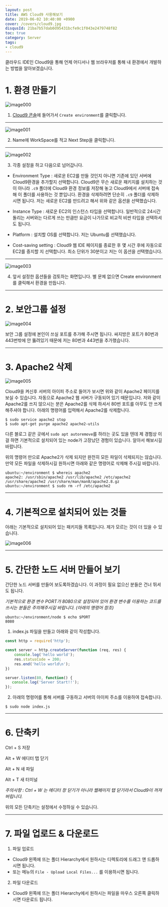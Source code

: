```yaml
---
layout: post
title: AWS Cloud9 사용해보기
date: 2019-06-02 10:40:00 +0900
cover: /covers/cloud9.jpg
disqusId: 21ba7b57dab0d95431bcfe9c1f043e2479748f82
toc: true
category: Server
tags:
- cloud9
---
```


클라우드 IDE인 Cloud9을 통해 언제 어디서나 웹 브라우저를 통해 내 환경에서 개발하는 방법을 알아보겠습니다.

<!-- more -->

# 1. 환경 만들기

![image000](000.png)

1) [Cloud9 콘솔](https://ap-southeast-1.console.aws.amazon.com/cloud9)에 들어가서 `Create environment`를 클릭합니다.

---

![image001](001.png)

2) Name에 WorkSpace를 적고 Next Step을 클릭합니다.

---

![image002](002.png)

3) 각종 설정을 하고 다음으로 넘어갑니다.

- Environment Type :
새로운 EC2를 만들 것인지 아니면 기존에 있던 서버에 Cloud9환경을 추가할지 선택합니다.
Cloud9은 무슨 새로운 패키지를 설치하는 것이 아니라 `.c9` 폴더에 Cloud9 환경 정보를 저장해 놓고 Cloud9에서 서버에 접속해 이 폴더를 사용하는 것 뿐입니다.
환경을 삭제하려면 단순히 `.c9` 폴더를 삭제하시면 됩니다.
저는 새로운 EC2를 만드려고 해서 위와 같은 옵션을 선택했습니다.

- Instance Type :
새로운 EC2의 인스턴스 타입을 선택합니다.
일반적으로 24시간 돌리는 서버와는 다르게 쓰는 만큼만 요금이 나가므로 비교적 비싼 타입을 선택하셔도 됩니다.

- Platform :
설치할 OS를 선택합니다. 저는 Ubuntu를 선택했습니다.

- Cost-saving setting :
Cloud9 웹 IDE 페이지를 종료한 후 몇 시간 후에 자동으로 EC2를 중지할 지 선택합니다.
최소 단위가 30분이고 저는 이 옵션을 선택했습니다.

---

![image003](003.png)

4) 앞서 설정한 옵션들을 검토하는 화면입니다. 별 문제 없으면 Create environment를 클릭해서 환경을 만듭니다.

---

# 2. 보안그룹 설정

![image004](004.png)

보안 그룹 설정에 본인이 쓰실 포트를 추가해 주시면 됩니다.
싸지방은 포트가 80번과 443번밖에 안 뚫려있기 때문에 저는 80번과 443번을 추가했습니다.

---

# 3. Apache2 삭제

![image005](005.png)

Cloud9을 켜신후 서버의 아이피 주소로 들어가 보시면 위와 같이 Apache2 페이지를 보실 수 있습니다.
자동으로 Apache2 웹 서버가 구동되어 있기 때문입니다. 저와 같이 Apache2를 쓰지 않으시는 분은 Apache2를 삭제 하셔서 80번 포트를 아무도 안 쓰게 해주셔야 합니다.
아래의 명령어를 입력해서 Apache2를 삭제합니다.

```shell
$ sudo service apache2 stop
$ sudo apt-get purge apache2 apache2-utils
```

다른 블로그 같은 곳에서 `sudo apt autoremove`를 하라는 곳도 있을 텐데 제 경험상 이 걸 하면 기본적으로 설치되어 있는 node가 고장났던 경험이 있습니다.
알아서 해보시길 바랍니다.

위의 명령어 만으로 Apache2가 삭제 되지만 완전히 모든 파일이 삭제되지는 않습니다.
만약 모든 파일을 삭제하시길 원하시면 아래와 같은 명령어로 삭제해 주시길 바랍니다.

```shell
ubuntu:~/environment $ whereis apache2
apache2: /usr/sbin/apache2 /usr/lib/apache2 /etc/apache2 /usr/share/apache2 /usr/share/man/man8/apache2.8.gz
ubuntu:~/environment $ sudo rm -rf /etc/apache2
```

---

# 4. 기본적으로 설치되어 있는 것들

아래는 기본적으로 설치되어 있는 패키지들 목록입니다.
제가 모르는 것이 더 있을 수 있습니다.

![image006](006.png)

---

# 5. 간단한 노드 서버 만들어 보기

간단한 노드 서버를 만들어 보도록하겠습니다. 이 과정이 필요 없으신 분들은 건너 뛰셔도 됩니다.

*기본적으로 환경 변수 PORT가 8080으로 설정되어 있어 환경 변수를 이용하는 코드를 쓰시는 분들은 주의해주시길 바랍니다. (아래의 명령어 참조)*

```shell
ubuntu:~/environment/node $ echo $PORT
8080
```

1) index.js 파일을 만들고 아래와 같이 작성합니다.

```javascript
const http = require('http');

const server = http.createServer(function (req, res) {
    console.log('hello world');
    res.statusCode = 200;
    res.end('hello world\n');
})

server.listen(80, function() {
   console.log('Server Start!!'); 
});
```

2) 아래의 명령어를 통해 서버를 구동하고 서버의 아이피 주소를 이용하여 접속합니다.

```shell
$ sudo node index.js
```

---

# 6. 단축키

Ctrl + S
저장

Alt + W
에디터 탭 닫기

Alt + N
새 파일

Alt + T
새 터미널

*주의사항 : Ctrl + W 는 에디터 창 닫기가 아니라 웹페이지 탭 닫기라서 Cloud9이 꺼져버립니다.*

위의 모든 단축키는 설정에서 수정하실 수 있습니다.

---

# 7. 파일 업로드 & 다운로드

1) 파일 업로드

- Cloud9 왼쪽에 뜨는 폴더 Hierarchy에서 원하시는 디렉토리에 드래그 앤 드롭하시면 됩니다.
- 또는 메뉴의 `File - Upload Local Files...` 를 이용하시면 됩니다.

2) 파일 다운로드

- Cloud9 왼쪽에 뜨는 폴더 Hierarchy에서 원하시는 파일을 마우스 오른쪽 클릭하시면 다운로드 됩니다.
